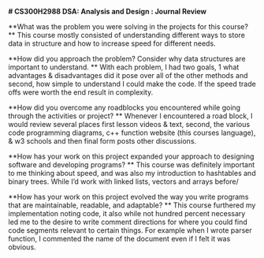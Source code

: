**# CS300H2988
DSA: Analysis and Design : Journal Review**

**What was the problem you were solving in the projects for this course?
**
This course mostly consisted of understanding different ways to store data in structure and how to increase speed for different needs. 

**How did you approach the problem? Consider why data structures are important to understand.
**
With each problem, I had two goals, 1 what advantages & disadvantages did it pose over all of the other methods and second, how simple to understand I could make the code. If the speed trade offs were worth the end result in complexity. 

**How did you overcome any roadblocks you encountered while going through the activities or project?
**
Whenever I encountered a road block, I would review several places first lesson videos & text, second, the various code programming diagrams, c++ function website (this courses language), & w3 schools and then final form posts other discussions. 

**How has your work on this project expanded your approach to designing software and developing programs?
**
This course was definitely important to me thinking about speed, and was also my introduction to hashtables and binary trees. While I’d work with linked lists, vectors and arrays before/

**How has your work on this project evolved the way you write programs that are maintainable, readable, and adaptable?
**
This course furthered my implementation noting code, it also while not hundred percent necessary led me to the desire to write comment directions for where you could find code segments relevant to certain things. For example when I wrote parser function, I commented the name of the document even if I felt it was obvious.  
